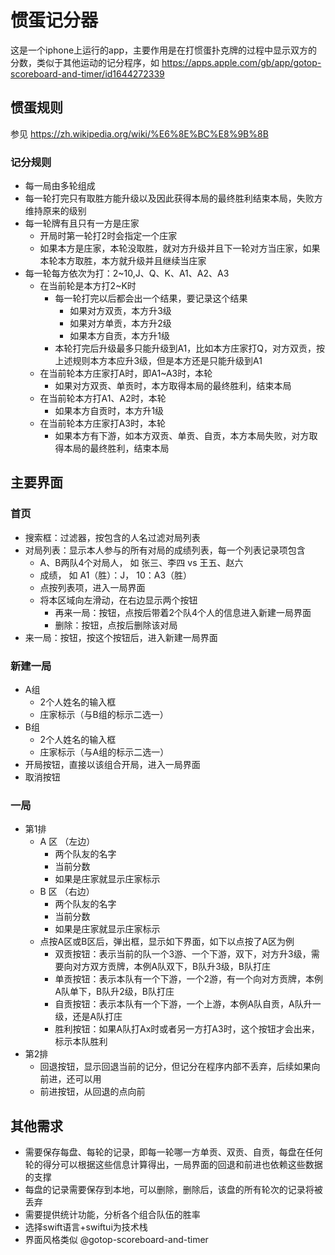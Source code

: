 # 惯蛋记分器
这是一个iphone上运行的app，主要作用是在打惯蛋扑克牌的过程中显示双方的分数，类似于其他运动的记分程序，如 https://apps.apple.com/gb/app/gotop-scoreboard-and-timer/id1644272339 

## 惯蛋规则
参见 https://zh.wikipedia.org/wiki/%E6%8E%BC%E8%9B%8B

### 记分规则
- 每一局由多轮组成
- 每一轮打完只有取胜方能升级以及因此获得本局的最终胜利结束本局，失败方维持原来的级别
- 每一轮牌有且只有一方是庄家
  - 开局时第一轮打2时会指定一个庄家
  - 如果本方是庄家，本轮没取胜，就对方升级并且下一轮对方当庄家，如果本轮本方取胜，本方就升级并且继续当庄家
- 每一轮每方依次为打：2~10,J、Q、K、A1、A2、A3
  - 在当前轮是本方打2~K时
    - 每一轮打完以后都会出一个结果，要记录这个结果
      - 如果对方双贡，本方升3级
      - 如果对方单贡，本方升2级
      - 如果本方自贡，本方升1级
    - 本轮打完后升级最多只能升级到A1，比如本方庄家打Q，对方双贡，按上述规则本方本应升3级，但是本方还是只能升级到A1
  - 在当前轮本方庄家打A时，即A1~A3时，本轮
    - 如果对方双贡、单贡时，本方取得本局的最终胜利，结束本局
  - 在当前轮本方打A1、A2时，本轮
    - 如果本方自贡时，本方升1级
  - 在当前轮本方庄家打A3时，本轮
    - 如果本方有下游，如本方双贡、单贡、自贡，本方本局失败，对方取得本局的最终胜利，结束本局
    
## 主要界面

### 首页
- 搜索框：过滤器，按包含的人名过滤对局列表
- 对局列表：显示本人参与的所有对局的成绩列表，每一个列表记录项包含
    - A、B两队4个对局人， 如 张三、李四 vs 王五、赵六
    - 成绩， 如 A1（胜）：J， 10：A3（胜）
    - 点按列表项，进入一局界面
    - 将本区域向左滑动，在右边显示两个按钮
        - 再来一局：按钮，点按后带着2个队4个人的信息进入新建一局界面
        - 删除：按钮，点按后删除该对局
- 来一局：按钮，按这个按钮后，进入新建一局界面

### 新建一局
- A组
    - 2个人姓名的输入框
    - 庄家标示（与B组的标示二选一）
- B组
    - 2个人姓名的输入框
    - 庄家标示（与A组的标示二选一）
- 开局按钮，直接以该组合开局，进入一局界面
- 取消按钮

### 一局
- 第1排
  - A 区 （左边）
    - 两个队友的名字
    - 当前分数
    - 如果是庄家就显示庄家标示
  - B 区 （右边）
    - 两个队友的名字
    - 当前分数
    - 如果是庄家就显示庄家标示
  - 点按A区或B区后，弹出框，显示如下界面，如下以点按了A区为例
    - 双贡按钮：表示当前的队一个3游、一个下游，双下，对方升3级，需要向对方双方贡牌，本例A队双下，B队升3级，B队打庄
    - 单贡按钮：表示本队有一个下游，一个2游，有一个向对方贡牌，本例A队单下，B队升2级，B队打庄
    - 自贡按钮：表示本队有一个下游，一个上游，本例A队自贡，A队升一级，还是A队打庄
    - 胜利按钮：如果A队打Ax时或者另一方打A3时，这个按钮才会出来，标示本队胜利
- 第2排
    - 回退按钮，显示回退当前的记分，但记分在程序内部不丢弃，后续如果向前进，还可以用
    - 前进按钮，从回退的点向前
  

## 其他需求
- 需要保存每盘、每轮的记录，即每一轮哪一方单贡、双贡、自贡，每盘在任何轮的得分可以根据这些信息计算得出，一局界面的回退和前进也依赖这些数据的支撑
- 每盘的记录需要保存到本地，可以删除，删除后，该盘的所有轮次的记录将被丢弃
- 需要提供统计功能，分析各个组合队伍的胜率
- 选择swift语言+swiftui为技术栈
- 界面风格类似 @gotop-scoreboard-and-timer
  